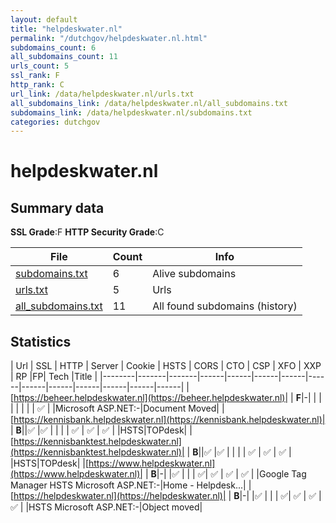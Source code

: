```yaml
---
layout: default
title: "helpdeskwater.nl"
permalink: "/dutchgov/helpdeskwater.nl.html"
subdomains_count: 6
all_subdomains_count: 11
urls_count: 5
ssl_rank: F
http_rank: C
url_link: /data/helpdeskwater.nl/urls.txt
all_subdomains_link: /data/helpdeskwater.nl/all_subdomains.txt
subdomains_link: /data/helpdeskwater.nl/subdomains.txt
categories: dutchgov
---
```



# helpdeskwater.nl
## Summary data


**SSL Grade**:F
**HTTP Security Grade**:C


| File       | Count | Info |
|------------|-------|------|
|[subdomains.txt](/data/helpdeskwater.nl/subdomains.txt)|6|Alive subdomains|
|[urls.txt](/data/helpdeskwater.nl/urls.txt)|5|Urls|
|[all_subdomains.txt](/data/helpdeskwater.nl/all_subdomains.txt)|11|All found subdomains (history)|


## Statistics


| Url | SSL | HTTP | Server | Cookie | HSTS | CORS | CTO | CSP | XFO | XXP | RP |FP| Tech |Title |
|--------|-------|-------|------|------|------|------|------|------|------|------|------|------|------|
|[https://beheer.helpdeskwater.nl](https://beheer.helpdeskwater.nl)| | **F**|-| | | | | | | | :white_check_mark: | |Microsoft ASP.NET:-|Document Moved|
|[https://kennisbank.helpdeskwater.nl](https://kennisbank.helpdeskwater.nl)| | **B**||:white_check_mark: |:white_check_mark: | | | | :white_check_mark: | :white_check_mark: | :white_check_mark: | |HSTS|TOPdesk|
|[https://kennisbanktest.helpdeskwater.nl](https://kennisbanktest.helpdeskwater.nl)| | **B**||:white_check_mark: |:white_check_mark: | | | | :white_check_mark: | :white_check_mark: | :white_check_mark: | |HSTS|TOPdesk|
|[https://www.helpdeskwater.nl](https://www.helpdeskwater.nl)| | **B**|-| |:white_check_mark: | | | :white_check_mark:| :white_check_mark: | :white_check_mark: | :white_check_mark: | |Google Tag Manager HSTS Microsoft ASP.NET:-|Home - Helpdesk...|
|[https://helpdeskwater.nl](https://helpdeskwater.nl)| | **B**|-| |:white_check_mark: | | | :white_check_mark:| :white_check_mark: | :white_check_mark: | :white_check_mark: | |HSTS Microsoft ASP.NET:-|Object moved|